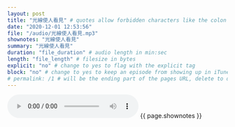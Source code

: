 ```yaml
---
layout: post
title: "光線使人看見" # quotes allow forbidden characters like the colon
date: "2020-12-01 12:53:56"
file: "/audio/光線使人看見.mp3"
shownotes: "光線使人看見"
summary: "光線使人看見"
duration: "file_duration" # audio length in min:sec
length: "file_length" # filesize in bytes
explicit: "no" # change to yes to flag with the explicit tag
block: "no" # change to yes to keep an episode from showing up in iTunes
# permalink: /1 # will be the ending part of the pages URL, delete to default to the title
---
```


<audio controls>
<source src="{{site.url}}{{site.baseurl}}{{ page.file }}" type="audio/x-mp3">
Your browser does not support the audio element.
</audio>
{{ page.shownotes }}
